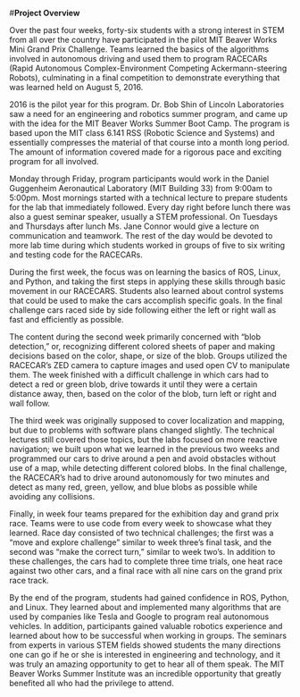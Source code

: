 #**Project Overview**

Over the past four weeks, forty-six students with a strong interest in STEM from all over the country have participated in the pilot MIT Beaver Works Mini Grand Prix Challenge. Teams learned the basics of the algorithms involved in autonomous driving and used them to program RACECARs (Rapid Autonomous Complex-Environment Competing Ackermann-steering Robots), culminating in a final competition to demonstrate everything that was learned held on August 5, 2016.

2016 is the pilot year for this program. Dr. Bob Shin of Lincoln Laboratories saw a need for an engineering and robotics summer program, and came up with the idea for the MIT Beaver Works Summer Boot Camp. The program is based upon the MIT class 6.141 RSS (Robotic Science and Systems) and essentially compresses the material of that course into a month long period. The amount of information covered made for a rigorous pace and exciting program for all involved.

Monday through Friday, program participants would work in the Daniel Guggenheim Aeronautical Laboratory (MIT Building 33) from 9:00am to 5:00pm. Most mornings started with a technical lecture to prepare students for the lab that immediately followed. Every day right before lunch there was also a guest seminar speaker, usually a STEM professional. On Tuesdays and Thursdays after lunch Ms. Jane Connor would give a lecture on communication and teamwork. The rest of the day would be devoted to more lab time during which students worked in groups of five to six writing and testing code for the RACECARs.

During the first week, the focus was on learning the basics of ROS, Linux, and Python, and taking the first steps in applying these skills through basic movement in our RACECARS. Students also learned about control systems that could be used to make the cars accomplish specific goals. In the final challenge cars raced side by side following either the left or right wall as fast and efficiently as possible.

The content during the second week primarily concerned with “blob detection,” or, recognizing different colored sheets of paper and making decisions based on the color, shape, or size of the blob. Groups utilized the RACECAR’s ZED camera to capture images and used open CV to manipulate them. The week finished with a difficult challenge in which cars had to detect a red or green blob, drive towards it until they were a certain distance away, then, based on the color of the blob, turn left or right and wall follow.

The third week was originally supposed to cover localization and mapping, but due to problems with software plans changed slightly. The technical lectures still covered those topics, but the labs focused on more reactive navigation; we built upon what we learned in the previous two weeks and programmed our cars to drive around a pen and avoid obstacles without use of a map, while detecting different colored blobs. In the final challenge, the RACECAR’s had to drive around autonomously for two minutes and detect as many red, green, yellow, and blue blobs as possible while avoiding any collisions.

Finally, in week four teams prepared for the exhibition day and grand prix race. Teams were to use code from every week to showcase what they learned. Race day consisted of two technical challenges; the first was a “move and explore challenge” similar to week three’s final task, and the second was “make the correct turn,” similar to week two’s. In addition to these challenges, the cars had to complete three time trials, one heat race against two other cars, and a final race with all nine cars on the grand prix race track.

By the end of the program, students had gained confidence in ROS, Python, and Linux. They learned about and implemented many algorithms that are used by companies like Tesla and Google to program real autonomous vehicles. In addition, participants gained valuable robotics experience and learned about how to be successful when working in groups. The seminars from experts in various STEM fields showed students the many directions one can go if he or she is interested in engineering and technology, and it was truly an amazing opportunity to get to hear all of them speak. The MIT Beaver Works Summer Institute was an incredible opportunity that greatly benefited all who had the privilege to attend.
